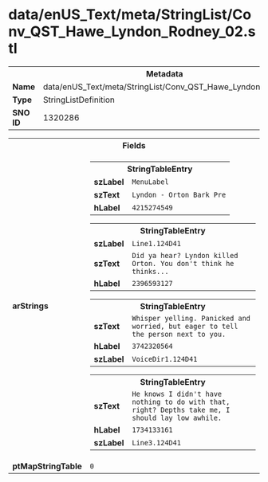 <h1>data/enUS_Text/meta/StringList/Conv_QST_Hawe_Lyndon_Rodney_02.stl</h1><table><tr><th colspan="100%">Metadata</th></tr><tr><td><b>Name</b></td><td>data/enUS_Text/meta/StringList/Conv_QST_Hawe_Lyndon_Rodney_02.stl</td></tr><tr><td><b>Type</b></td><td>StringListDefinition</td></tr><tr><td><b>SNO ID</b></td><td>1320286</td></tr></table>

<table><tr><th colspan="100%">Fields</th></tr><tr><td><b>arStrings</b></td><td><table><tr><th colspan="100%">StringTableEntry</th></tr><tr><td><b>szLabel</b></td><td><code>MenuLabel</code></td></tr><tr><td><b>szText</b></td><td><code>Lyndon - Orton Bark Pre</code></td></tr><tr><td><b>hLabel</b></td><td><code>4215274549</code></td></tr></table>


<table><tr><th colspan="100%">StringTableEntry</th></tr><tr><td><b>szLabel</b></td><td><code>Line1.124D41</code></td></tr><tr><td><b>szText</b></td><td><code>Did ya hear? Lyndon killed Orton. You don't think he thinks...</code></td></tr><tr><td><b>hLabel</b></td><td><code>2396593127</code></td></tr></table>


<table><tr><th colspan="100%">StringTableEntry</th></tr><tr><td><b>szText</b></td><td><code>Whisper yelling. Panicked and worried, but eager to tell the person next to you.</code></td></tr><tr><td><b>hLabel</b></td><td><code>3742320564</code></td></tr><tr><td><b>szLabel</b></td><td><code>VoiceDir1.124D41</code></td></tr></table>


<table><tr><th colspan="100%">StringTableEntry</th></tr><tr><td><b>szText</b></td><td><code>He knows I didn't have nothing to do with that, right? Depths take me, I should lay low awhile.</code></td></tr><tr><td><b>hLabel</b></td><td><code>1734133161</code></td></tr><tr><td><b>szLabel</b></td><td><code>Line3.124D41</code></td></tr></table>


</td></tr><tr><td><b>ptMapStringTable</b></td><td><code>0</code></td></tr></table>

